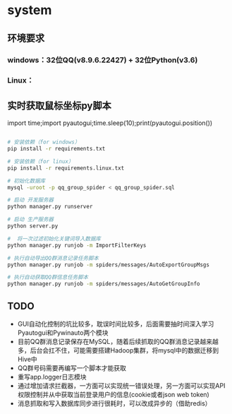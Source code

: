 system
=====================

## 环境要求
### windows：32位QQ(v8.9.6.22427) + 32位Python(v3.6)
### Linux：

## 实时获取鼠标坐标py脚本
import time;import pyautogui;time.sleep(10);print(pyautogui.position())

```bash

# 安装依赖（for windows）
pip install -r requirements.txt

# 安装依赖（for linux）
pip install -r requirements.linux.txt

# 初始化数据库
mysql -uroot -p qq_group_spider < qq_group_spider.sql

# 启动 开发服务器
python manager.py runserver

# 启动 生产服务器
python server.py

#  将一次过滤初始化关键词导入数据库
python manager.py runjob -m ImportFilterKeys

# 执行自动导出QQ群消息记录任务脚本
python manager.py runjob -m spiders/messages/AutoExportGroupMsgs

# 执行自动获取QQ群信息任务脚本
python manager.py runjob -m spiders/messages/AutoGetGroupInfo

```

## TODO

- GUI自动化控制的坑比较多，耽误时间比较多，后面需要抽时间深入学习Pyautogui和Pywinauto两个模块
- 目前QQ群消息记录保存在MySQL，随着后续抓取的QQ群消息记录越来越多，后台会扛不住，可能需要搭建Hadoop集群，将mysql中的数据迁移到Hive中
- QQ群号码需要再编写一个脚本才能获取
- 重写app.logger日志模块
- 通过增加请求拦截器，一方面可以实现统一错误处理，另一方面可以实现API权限控制并从中获取当前登录用户的信息(cookie或者json web token)
- 消息抓取和写入数据库同步进行很耗时，可以改成异步的（借助redis）
